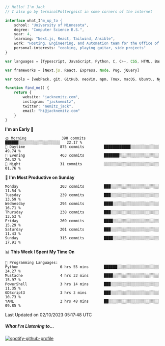 ```typescript
// Hello! I'm Jack
// I also go by terminalPoltergeist in some corners of the internet

interface what_I'm_up_to {
    school: "University of Minnesota",
    degree: "Computer Science B.S.",
    year: 4,
    learning: "Next.js, React, Tailwind, Ansible",
    work: "Hosting, Engineering, and Automation team for the Office of Information Technology at UMN",
    personal-interests: "cooking, playing guitar, side projects"
}

var languages = [Typescript, JavaScript, Python, C, C++, CSS, HTML, Bash, VimScript]

var frameworks = [Next.js, React, Express, Node, Pug, jQuery]

var tools = [webPack, git, GitHub, neoVim, npm, Tmux, macOS, Ubuntu, Nginx, Ansible, Cloudflare, DigitalOcean]

function find_me() {
    return {
        website: "jacknemitz.com",
        instagram: "jacknemitz",
        twitter: "nemitz_jack",
        email: "hi@jacknemitz.com"
    }
}
```

<!--START_SECTION:waka-->
**I'm an Early 🐤** 

```text
🌞 Morning                390 commits         ██████░░░░░░░░░░░░░░░░░░░   22.17 % 
🌆 Daytime                875 commits         ████████████░░░░░░░░░░░░░   49.74 % 
🌃 Evening                463 commits         ███████░░░░░░░░░░░░░░░░░░   26.32 % 
🌙 Night                  31 commits          ░░░░░░░░░░░░░░░░░░░░░░░░░   01.76 % 
```
📅 **I'm Most Productive on Sunday** 

```text
Monday                   203 commits         ███░░░░░░░░░░░░░░░░░░░░░░   11.54 % 
Tuesday                  239 commits         ███░░░░░░░░░░░░░░░░░░░░░░   13.59 % 
Wednesday                294 commits         ████░░░░░░░░░░░░░░░░░░░░░   16.71 % 
Thursday                 238 commits         ███░░░░░░░░░░░░░░░░░░░░░░   13.53 % 
Friday                   269 commits         ████░░░░░░░░░░░░░░░░░░░░░   15.29 % 
Saturday                 201 commits         ███░░░░░░░░░░░░░░░░░░░░░░   11.43 % 
Sunday                   315 commits         ████░░░░░░░░░░░░░░░░░░░░░   17.91 % 
```


📊 **This Week I Spent My Time On** 

```text
💬 Programming Languages: 
Python                   6 hrs 55 mins       ██████░░░░░░░░░░░░░░░░░░░   24.27 % 
Mustache                 4 hrs 33 mins       ████░░░░░░░░░░░░░░░░░░░░░   15.97 % 
PowerShell               3 hrs 14 mins       ███░░░░░░░░░░░░░░░░░░░░░░   11.35 % 
GDScript3                3 hrs 3 mins        ███░░░░░░░░░░░░░░░░░░░░░░   10.73 % 
YAML                     2 hrs 48 mins       ██░░░░░░░░░░░░░░░░░░░░░░░   09.85 % 
```


 Last Updated on 02/10/2023 05:17:48 UTC
<!--END_SECTION:waka-->

##### What I'm Listening to...

[![spotify-github-profile](https://spotify-github-profile.vercel.app/api/view?uid=jack.nemitz&cover_image=true&show_offline=true&bar_color=53b14f&bar_color_cover=false&background_color=121212FF)](https://spotify-github-profile.vercel.app/api/view?uid=jack.nemitz&redirect=true)

